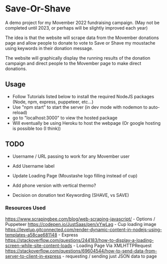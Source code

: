 # Save-Or-Shave

A demo project for my Movember 2022 fundraising campaign. (May not be completed until 2023, or perhaps will be slightly improved each year)

The idea is that the website will scrape data from the Movember donations page and allow people to donate to vote to Save or Shave my moustache using keywords in their donation message.

The website will graphically display the running results of the donation campaign and direct people to the Movember page to make direct donations.

## Usage
- Follow Tutorials listed below to install the required NodeJS packages (Node, npm, express, puppeteer, etc...)
- Use "npm start" to start the server (in dev mode with nodemon to auto-reload)
- go to "localhost:3000" to view the hosted package
- Will eventually be using Heroku to host the webpage (Or google hosting is possible too (I think))

## TODO

- Username / URL passing to work for any Movember user
- Add Username label

- Update Loading Page (Moustashe logo filling instead of cup)

- Add phone version with vertical thermo?

- Decision on donation text Keywording (SHAVE, vs SAVE)



### Resources Used
https://www.scrapingbee.com/blog/web-scraping-javascript/ - Options / Puppeteer
https://codepen.io/JustSaas/pen/xYwLag - Cup loading image
https://levelup.gitconnected.com/render-dynamic-content-in-nodejs-using-templates-a58cae681148 - Express
https://stackoverflow.com/questions/244183/how-to-display-a-loading-screen-while-site-content-loads - Loading Page Via XMLHTTPRequest
https://stackoverflow.com/questions/69604544/how-to-send-data-from-server-to-client-in-express - requesting / sending just JSON data to page